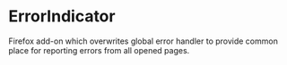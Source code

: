 # ErrorIndicator
Firefox add-on which overwrites global error handler to provide common place for reporting errors from all opened pages.
